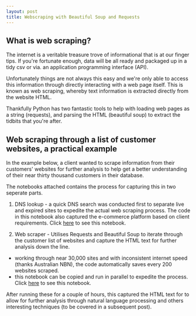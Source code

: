 ```yaml
---
layout: post
title: Webscraping with Beautiful Soup and Requests
---
```


## What is web scraping?
The internet is a veritable treasure trove of informational that is at our finger tips.  If you're fortunate enough,  data will be all ready and packaged up in a tidy csv or via. an application programming interface (API).

Unfortunately things are not always this easy and we're only able to access this information through directly interacting with a web page itself.  This is known as web scraping, whereby text information is extracted directly from the website HTML.

Thankfully Python has two fantastic tools to help with loading web pages as a string (requests), and parsing the HTML (beautiful soup) to extract the tidbits that you're after.

## Web scraping through a list of customer websites, a practical example
In the example below, a client wanted to scrape information from their customers' websites for further analysis to help get a better understanding of their near thirty thousand customers in their database.

The notebooks attached contains the process for capturing this in two seperate parts.

1. DNS lookup - a quick DNS search was conducted first to separate live and expired sites to expedite the actual web scraping process.  The code in this notebook also captured the e-commerce platform based on client requirements.
Click [here](https://github.com/jamescmlai/github_portfolio/blob/master/webscraping/DNS_lookup.ipynb) to see this notebook.

2. Web scraper - Utilises Requests and Beautiful Soup to iterate through the customer list of websites and capture the HTML text for further analysis down the line.
- working through near 30,000 sites and with inconsistent internet speed (thanks Australian NBN), the code automatically saves every 200 websites scraped.
- this notebook can be copied and run in parallel to expedite the process.
Click [here](https://github.com/jamescmlai/github_portfolio/blob/master/webscraping/Web_scraper.ipynb) to see this notebook.

After running these for a couple of hours, this captured the HTML text for to allow for further analysis through natural language processing and others interesting techniques (to be covered in a subsequent post).

